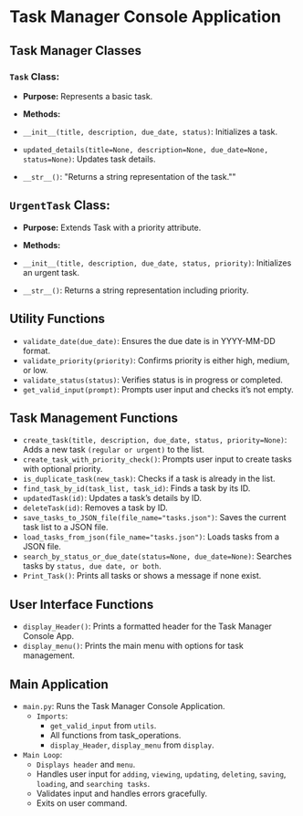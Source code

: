 # **Task Manager Console Application**

## **Task Manager Classes**

### **`Task` Class:**

- **Purpose:** Represents a basic task.

- **Methods:**
- `__init__(title, description, due_date, status)`: Initializes a task.
- `updated_details(title=None, description=None, due_date=None, status=None)`: Updates task details.
- `__str__()`: "Returns a string representation of the task.""

## **`UrgentTask` Class:**

- **Purpose:** Extends Task with a priority attribute.

- **Methods:**
- `__init__(title, description, due_date, status, priority)`: Initializes an urgent task.
- `__str__()`: Returns a string representation including priority.

## **Utility Functions**

- `validate_date(due_date)`: Ensures the due date is in YYYY-MM-DD format.
- `validate_priority(priority)`: Confirms priority is either high, medium, or low.
- `validate_status(status)`: Verifies status is in progress or completed.
- `get_valid_input(prompt)`: Prompts user input and checks it’s not empty.

## **Task Management Functions**

- `create_task(title, description, due_date, status, priority=None)`: Adds a new task `(regular or urgent)` to the list.
- `create_task_with_priority_check()`: Prompts user input to create tasks with optional priority.
- `is_duplicate_task(new_task)`: Checks if a task is already in the list.
- `find_task_by_id(task_list, task_id)`: Finds a task by its ID.
- `updatedTask(id)`: Updates a task’s details by ID.
- `deleteTask(id)`: Removes a task by ID.
- `save_tasks_to_JSON_file(file_name="tasks.json")`: Saves the current task list to a JSON file.
- `load_tasks_from_json(file_name="tasks.json")`: Loads tasks from a JSON file.
- `search_by_status_or_due_date(status=None, due_date=None)`: Searches tasks by `status, due date, or both`.
- `Print_Task()`: Prints all tasks or shows a message if none exist.

## **User Interface Functions**

- `display_Header()`: Prints a formatted header for the Task Manager Console App.
- `display_menu()`: Prints the main menu with options for task management.

## **Main Application**

- `main.py`: Runs the Task Manager Console Application.
  - `Imports`:
    - `get_valid_input` from `utils`.
    - All functions from task_operations.
    - `display_Header`, `display_menu` from `display`.
- `Main Loop`:
  - `Displays header` and `menu`.
  - Handles user input for `adding`, `viewing`, `updating`, `deleting`, `saving`, `loading`, and `searching tasks`.
  - Validates input and handles errors gracefully.
  - Exits on user command.
